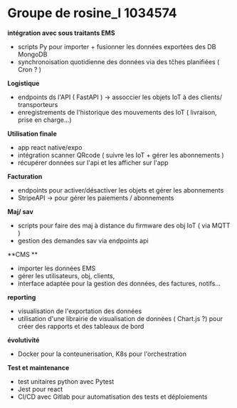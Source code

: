 # Groupe de rosine_l 1034574

**intégration avec sous traitants EMS**

- scripts Py pour importer + fusionner les données exportées des DB MongoDB
- synchronoisation quotidienne des données via des tĉhes planifiées ( Cron ? )

**Logistique**

- endpoints ds l'API ( FastAPI ) -> assoccier les objets IoT à des clients/ transporteurs 
- enregistrements de l'historique des mouvements des IoT ( livraison, prise en charge...)

**Utilisation finale**

- app react native/expo 
- intégration scanner QRcode ( suivre les IoT + gérer les abonnements )
- récupérer données sur l'api et les afficher sur l'app

**Facturation**
- endpoints pour activer/désactiver les objets et gérer les abonnements
- StripeAPI -> pour gérer les paiements / abonnements

**Maj/ sav**
- scripts pour faire des maj à distance du firmware des obj IoT ( via MQTT )
- gestion des demandes sav via endpoints api

**CMS **
- importer les données EMS 
- gérer les utilisateurs, obj, clients,
- interface adaptée pour la gestion des données, des factures, notifs...

**reporting**
- visualisation de l'exportation des données 
- utilisation d'une librairie de visualisation de données ( Chart.js ?) pour créer des rapports et des tableaux de bord 

**évolutivité**
- Docker pour la conteunerisation, K8s pour l'orchestration 

**Test et maintenance**
- test unitaires python avec Pytest
- Jest pour react
- CI/CD avec Gitlab pour automatisation des tests et déploiements
